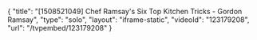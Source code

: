 {
    "title": "[1508521049] Chef Ramsay's Six Top Kitchen Tricks - Gordon Ramsay",
    "type": "solo",
    "layout": "iframe-static",
    "videoId": "123179208",
    "url": "\/tvpembed\/123179208"
}